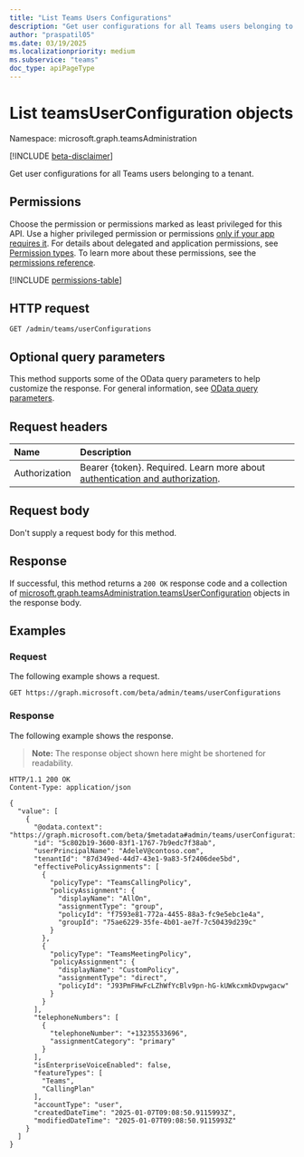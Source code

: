 ```yaml
---
title: "List Teams Users Configurations"
description: "Get user configurations for all Teams users belonging to a tenant."
author: "praspatil05"
ms.date: 03/19/2025
ms.localizationpriority: medium
ms.subservice: "teams"
doc_type: apiPageType
---
```


# List teamsUserConfiguration objects

Namespace: microsoft.graph.teamsAdministration

[!INCLUDE [beta-disclaimer](../../includes/beta-disclaimer.md)]

Get user configurations for all Teams users belonging to a tenant.

## Permissions

Choose the permission or permissions marked as least privileged for this API. Use a higher privileged permission or permissions [only if your app requires it](/graph/permissions-overview#best-practices-for-using-microsoft-graph-permissions). For details about delegated and application permissions, see [Permission types](/graph/permissions-overview#permission-types). To learn more about these permissions, see the [permissions reference](/graph/permissions-reference).

<!-- {
  "blockType": "permissions",
  "name": "teamsadministration-teamsadminroot-list-userconfigurations-permissions"
}
-->
[!INCLUDE [permissions-table](../includes/permissions/teamsadministration-teamsadminroot-list-userconfigurations-permissions.md)]

## HTTP request

<!-- {
  "blockType": "ignored"
}
-->
``` http
GET /admin/teams/userConfigurations
```

## Optional query parameters

This method supports some of the OData query parameters to help customize the response. For general information, see [OData query parameters](/graph/query-parameters).

## Request headers

|Name|Description|
|:---|:---|
|Authorization|Bearer {token}. Required. Learn more about [authentication and authorization](/graph/auth/auth-concepts).|

## Request body

Don't supply a request body for this method.

## Response

If successful, this method returns a `200 OK` response code and a collection of [microsoft.graph.teamsAdministration.teamsUserConfiguration](../resources/teamsadministration-teamsuserconfiguration.md) objects in the response body.

## Examples

### Request

The following example shows a request.
<!-- {
  "blockType": "request",
  "name": "list_teamsuserconfiguration"
}
-->
``` http
GET https://graph.microsoft.com/beta/admin/teams/userConfigurations
```


### Response

The following example shows the response.
>**Note:** The response object shown here might be shortened for readability.
<!-- {
  "blockType": "response",
  "truncated": true,
  "@odata.type": "microsoft.graph.teamsAdministration.teamsUserConfiguration"
}
-->
``` http
HTTP/1.1 200 OK
Content-Type: application/json

{
  "value": [
    {
      "@odata.context": "https://graph.microsoft.com/beta/$metadata#admin/teams/userConfigurations",
      "id": "5c802b19-3600-83f1-1767-7b9edc7f38ab",
      "userPrincipalName": "AdeleV@contoso.com",
      "tenantId": "87d349ed-44d7-43e1-9a83-5f2406dee5bd",
      "effectivePolicyAssignments": [
        {
          "policyType": "TeamsCallingPolicy",
          "policyAssignment": {
            "displayName": "AllOn",
            "assignmentType": "group",
            "policyId": "f7593e81-772a-4455-88a3-fc9e5ebc1e4a",
            "groupId": "75ae6229-35fe-4b01-ae7f-7c50439d239c"
          }
        },
        {
          "policyType": "TeamsMeetingPolicy",
          "policyAssignment": {
            "displayName": "CustomPolicy",
            "assignmentType": "direct",
            "policyId": "J93PmFHwFcLZhWfYcBlv9pn-hG-kUWkcxmkDvpwgacw"
          }
        }
      ],
      "telephoneNumbers": [
        {
          "telephoneNumber": "+13235533696",
          "assignmentCategory": "primary"
        }
      ],
      "isEnterpriseVoiceEnabled": false,
      "featureTypes": [
        "Teams",
        "CallingPlan"
      ],
      "accountType": "user",
      "createdDateTime": "2025-01-07T09:08:50.9115993Z",
      "modifiedDateTime": "2025-01-07T09:08:50.9115993Z"
    }
  ]
}
```

